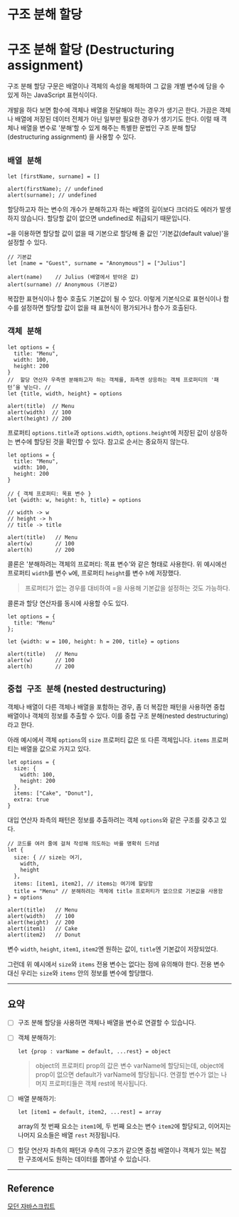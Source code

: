 # 구조 분해 할당


# 구조 분해 할당 (Destructuring assignment)

구조 분해 할당 구문은 배열이나 객체의 속성을 해체하여 그 값을 개별 변수에 담을 수 있게 하는 
JavaScript 표현식이다.

개발을 하다 보면 함수에 객체나 배열을 전달해야 하는 경우가 생기곤 한다. 
가끔은 객체나 배열에 저장된 데이터 전체가 아닌 일부만 필요한 경우가 생기기도 한다. 
이럴 때 객체나 배열을 변수로 '분해’할 수 있게 해주는 특별한 문법인 
구조 분해 할당(destructuring assignment) 을 사용할 수 있다.

## `배열 분해`

```
let [firstName, surname] = []

alert(firstName); // undefined
alert(surname); // undefined
```

할당하고자 하는 변수의 개수가 분해하고자 하는 배열의 길이보다 크더라도 에러가 발생하지 않습니다. 할당할 값이 없으면 undefined로 취급되기 때문입니다.

`=`을 이용하면 할당할 값이 없을 때 기본으로 할당해 줄 값인 '기본값(default value)'을 설정할 수 있다.

```
// 기본값
let [name = "Guest", surname = "Anonymous"] = ["Julius"]

alert(name)    // Julius (배열에서 받아온 값)
alert(surname) // Anonymous (기본값)
```

복잡한 표현식이나 함수 호출도 기본값이 될 수 있다. 이렇게 기본식으로 표현식이나 함수를 설정하면 할당할 값이 없을 때 표현식이 평가되거나 함수가 호출된다.

## `객체 분해`

```
let options = {
  title: "Menu",
  width: 100,
  height: 200
}
//  할당 연산자 우측엔 분해하고자 하는 객체를, 좌측엔 상응하는 객체 프로퍼티의 '패턴’을 넣는다. //
let {title, width, height} = options

alert(title)  // Menu
alert(width)  // 100
alert(height) // 200
```

프로퍼티 `options.title`과 `options.width`, `options.height`에 저장된 값이 상응하는 변수에 할당된 것을 확인할 수 있다. 참고로 순서는 중요하지 않는다.

```
let options = {
  title: "Menu",
  width: 100,
  height: 200
}

// { 객체 프로퍼티: 목표 변수 }
let {width: w, height: h, title} = options

// width -> w
// height -> h
// title -> title

alert(title)   // Menu
alert(w)       // 100
alert(h)       // 200
```

콜론은 '분해하려는 객체의 프로퍼티: 목표 변수’와 같은 형태로 사용한다. 위 예시에선 프로퍼티 `width`를 변수 `w`에, 프로퍼티 `height`를 변수 `h`에 저장했다.

> 프로퍼티가 없는 경우를 대비하여 =을 사용해 기본값을 설정하는 것도 가능하다.
> 

콜론과 할당 연산자를 동시에 사용할 수도 있다.

```
let options = {
  title: "Menu"
};

let {width: w = 100, height: h = 200, title} = options

alert(title)   // Menu
alert(w)       // 100
alert(h)       // 200
```

## `중첩 구조 분해` (nested destructuring)

객체나 배열이 다른 객체나 배열을 포함하는 경우, 좀 더 복잡한 패턴을 사용하면 중첩 배열이나 객체의 정보를 추출할 수 있다. 이를 중첩 구조 분해(nested destructuring)라고 한다.

아래 예시에서 객체 `options`의 `size` 프로퍼티 값은 또 다른 객체입니다. `items` 프로퍼티는 배열을 값으로 가지고 있다.

```
let options = {
  size: {
    width: 100,
    height: 200
  },
  items: ["Cake", "Donut"],
  extra: true
}
```

대입 연산자 좌측의 패턴은 정보를 추출하려는 객체 `options`와 같은 구조를 갖추고 있다.

```
// 코드를 여러 줄에 걸쳐 작성해 의도하는 바를 명확히 드러냄
let {
  size: { // size는 여기,
    width,
    height
  },
  items: [item1, item2], // items는 여기에 할당함
  title = "Menu" // 분해하려는 객체에 title 프로퍼티가 없으므로 기본값을 사용함
} = options

alert(title)   // Menu
alert(width)   // 100
alert(height)  // 200
alert(item1)   // Cake
alert(item2)   // Donut
```

변수 `width`, `height`, `item1`, `item2`엔 원하는 값이, `title`엔 기본값이 저장되었다.

그런데 위 예시에서 `size`와 `items` 전용 변수는 없다는 점에 유의해야 한다. 전용 변수 대신 우리는 `size`와 `items` 안의 정보를 변수에 할당했다.

---

## 요약

- [ ]  구조 분해 할당을 사용하면 객체나 배열을 변수로 연결할 수 있습니다.
- [ ]  객체 분해하기:
    
    ```
    let {prop : varName = default, ...rest} = object
    ```
    
    > object의 프로퍼티 prop의 값은 변수 varName에 할당되는데, object에 prop이 없으면 default가 varName에 할당됩니다. 연결할 변수가 없는 나머지 프로퍼티들은 객체 rest에 복사됩니다.
    > 
- [ ]  배열 분해하기:
    
    ```
    let [item1 = default, item2, ...rest] = array
    ```
    
    array의 첫 번째 요소는 `item1`에, 두 번째 요소는 변수 `item2`에 할당되고, 이어지는 나머지 요소들은 배열 `rest` 저장됩니다.
    
- [ ]  할당 연산자 좌측의 패턴과 우측의 구조가 같으면 중첩 배열이나 객체가 있는 복잡한 구조에서도 원하는 데이터를 뽑아낼 수 있습니다.

---

## Reference

[모던 자바스크립트](https://ko.javascript.info/destructuring-assignment)
